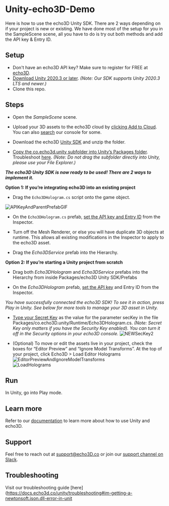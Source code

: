 # Unity-echo3D-Demo
Here is how to use the echo3D Unity SDK. There are 2 ways depending on if your project is new or existing. We have done most of the setup for you in the SampleScene scene, all you have to do is try out both methods and add the API key & Entry ID.


## Setup
* Don't have an echo3D API key? Make sure to register for FREE at [echo3D](https://console.echo3D.co/#/auth/register).
* [Download Unity 2020.3 or later](https://docs.echo3d.co/unity/installation). _(Note: Our SDK supports Unity 2020.3 LTS and newer.)_
* Clone this repo.

## Steps
* Open the _SampleScene_ scene.

* Upload your 3D assets to the echo3D cloud by [clicking Add to Cloud](https://docs.echo3d.co/quickstart/add-a-3d-model). You can also [search](https://docs.echo3d.co/web-console/manage-pages/content-page/how-to-add-content) our console for some.

* Download the echo3D [Unity SDK](https://docs.echo3d.co/unity/installation) and unzip the folder.

* [Copy the co.echo3d.unity subfolder into Unity’s Packages folder](https://medium.com/r/?url=https%3A%2F%2Fdocs.echo3d.co%2Funity%2Finstallation). Troubleshoot [here](https://docs.echo3d.co/unity/troubleshooting?q=newton). _(Note: Do not drag the subfolder directly into Unity, please use your File Explorer.)_

<b><i>The echo3D Unity SDK is now ready to be used! There are 2 ways to implement it.</b></i>

<b>Option 1: If you’re integrating echo3D into an existing project</b>

* Drag the `Echo3DHologram.cs` script onto the game object.

![APIKeyAndParentPrefabGIF](https://user-images.githubusercontent.com/99516371/200437944-3ed2af31-0bc5-41a9-b6b5-067a5486530c.gif)


* On the `Echo3DHologram.cs` prefab, [set the API key and Entry ID](https://docs.echo3d.co/unity/using-the-sdk) from the Inspector.

* Turn off the Mesh Renderer, or else you will have duplicate 3D objects at runtime. This allows all existing modifications in the Inspector to apply to the echo3D asset.

* Drag the _Echo3DService_ prefab into the Hierarchy.

<b>Option 2: If you’re starting a Unity project from scratch</b>

* Drag both _Echo3DHologram_ and _Echo3DService_ prefabs into the Hierarchy from inside Packages/echo3D Unity SDK/Prefabs

* On the _Echo3DHologram_ prefab, [set the API key](https://medium.com/r/?url=https%3A%2F%2Fdocs.echo3d.co%2Fquickstart%2Faccess-the-console) and Entry ID from the Inspector.

_You have successfully connected the echo3D SDK! To see it in action, press Play in Unity. See below for more tools to manage your 3D asset in Unity._

* [Type your Secret Key](https://docs.echo3d.co/web-console/deliver-pages/security-page#secret-key) as the value for the parameter secKey in the file Packages/co.echo3D.unity/Runtime/Echo3DHologram.cs. _(Note: Secret Key only matters if you have the Security Key enabled). You can turn it off in the Security options in your echo3D console._
![NEWSecKey2](https://user-images.githubusercontent.com/99516371/195749308-b2349a3b-7e43-4d3c-8f09-fbfa9d3cb0be.png)<br>

* (Optional) To move or edit the assets live in your project, check the boxes for “Editor Preview” and “Ignore Model Transforms”. At the top of your project, click Echo3D > Load Editor Holograms <br>
![EditorPreviewAndIgnoreModelTransforms](https://user-images.githubusercontent.com/99516371/195749348-dc0b06ad-efa6-4dbd-962f-0119b5c33ea0.png)<br>
![LoadHolograms](https://user-images.githubusercontent.com/99516371/195749354-b2295183-f877-444a-af22-ed87ffb17705.png) <br>


## Run
In Unity, go into Play mode.

## Learn more
Refer to our [documentation](https://docs.echo3D.co/unity/) to learn more about how to use Unity and echo3D.

## Support
Feel free to reach out at [support@echo3D.co](mailto:support@echo3D.co) or join our [support channel on Slack](https://go.echo3D.co/join). 

## Troubleshooting
Visit our troubleshooting guide [here](https://docs.echo3d.co/unity/troubleshooting#im-getting-a-newtonsoft.json.dll-error-in-unit
